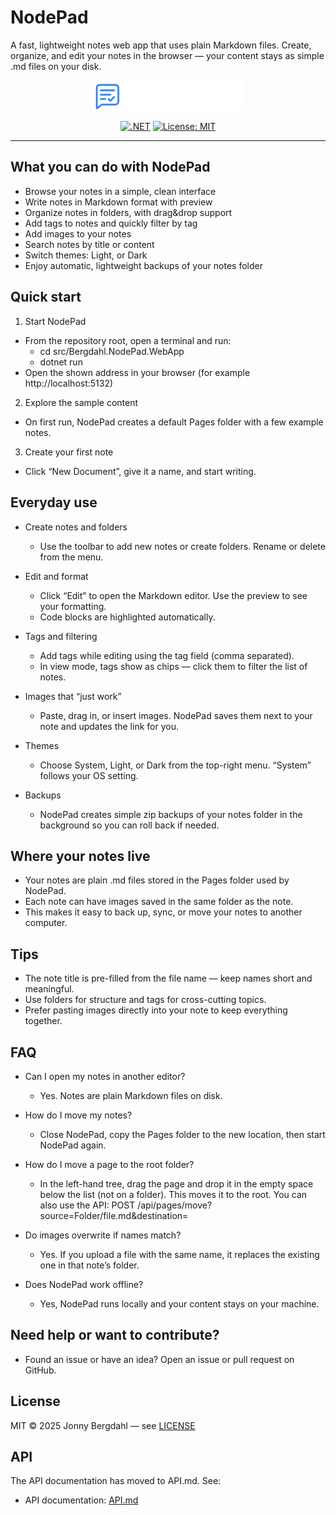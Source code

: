 # NodePad

A fast, lightweight notes web app that uses plain Markdown files. Create, organize, and edit your notes in the browser — your content stays as simple .md files on your disk.

<p align="center">
  <img src="src/Bergdahl.NodePad.WebApp/wwwroot/assets/nodepad_logo.png" alt="NodePad logo" width="240" />
</p>

<p align="center">
  <a href="https://dotnet.microsoft.com/en-us/download/dotnet/8.0"><img alt=".NET" src="https://img.shields.io/badge/.NET-8.0-512BD4?logo=dotnet" /></a>
  <a href="LICENSE"><img alt="License: MIT" src="https://img.shields.io/badge/License-MIT-green.svg" /></a>
</p>

---

## What you can do with NodePad

- Browse your notes in a simple, clean interface
- Write notes in Markdown format with preview
- Organize notes in folders, with drag&drop support
- Add tags to notes and quickly filter by tag
- Add images to your notes
- Search notes by title or content
- Switch themes: Light, or Dark
- Enjoy automatic, lightweight backups of your notes folder

## Quick start

1) Start NodePad
- From the repository root, open a terminal and run:
  - cd src/Bergdahl.NodePad.WebApp
  - dotnet run
- Open the shown address in your browser (for example http://localhost:5132)

2) Explore the sample content
- On first run, NodePad creates a default Pages folder with a few example notes.

3) Create your first note
- Click “New Document”, give it a name, and start writing.

## Everyday use

- Create notes and folders
  - Use the toolbar to add new notes or create folders. Rename or delete from the menu.

- Edit and format
  - Click “Edit” to open the Markdown editor. Use the preview to see your formatting.
  - Code blocks are highlighted automatically.

- Tags and filtering
  - Add tags while editing using the tag field (comma separated).
  - In view mode, tags show as chips — click them to filter the list of notes.

- Images that “just work”
  - Paste, drag in, or insert images. NodePad saves them next to your note and updates the link for you.

- Themes
  - Choose System, Light, or Dark from the top-right menu. “System” follows your OS setting.

- Backups
  - NodePad creates simple zip backups of your notes folder in the background so you can roll back if needed.

## Where your notes live

- Your notes are plain .md files stored in the Pages folder used by NodePad.
- Each note can have images saved in the same folder as the note.
- This makes it easy to back up, sync, or move your notes to another computer.

## Tips

- The note title is pre-filled from the file name — keep names short and meaningful.
- Use folders for structure and tags for cross-cutting topics.
- Prefer pasting images directly into your note to keep everything together.

## FAQ

- Can I open my notes in another editor?
  - Yes. Notes are plain Markdown files on disk.

- How do I move my notes?
  - Close NodePad, copy the Pages folder to the new location, then start NodePad again.

- How do I move a page to the root folder?
  - In the left-hand tree, drag the page and drop it in the empty space below the list (not on a folder). This moves it to the root. You can also use the API: POST /api/pages/move?source=Folder/file.md&destination=

- Do images overwrite if names match?
  - Yes. If you upload a file with the same name, it replaces the existing one in that note’s folder.

- Does NodePad work offline?
  - Yes, NodePad runs locally and your content stays on your machine.

## Need help or want to contribute?

- Found an issue or have an idea? Open an issue or pull request on GitHub.

## License

MIT © 2025 Jonny Bergdahl — see [LICENSE](LICENSE)



## API

The API documentation has moved to API.md. See:

- API documentation: [API.md](API.md)


